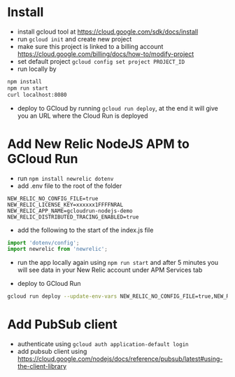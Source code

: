 # Install
- install gcloud tool at https://cloud.google.com/sdk/docs/install
- run `gcloud init` and create new project
- make sure this project is linked to a billing account https://cloud.google.com/billing/docs/how-to/modify-project
- set default project `gcloud config set project PROJECT_ID`
- run locally by

```bash
npm install
npm run start
curl localhost:8080
```

- deploy to GCloud by running `gcloud run deploy`, at the end it will give you an URL where the Cloud Run is deployed

# Add New Relic NodeJS APM to GCloud Run
- run `npm install newrelic dotenv`
- add .env file to the root of the folder

```dotenv
NEW_RELIC_NO_CONFIG_FILE=true
NEW_RELIC_LICENSE_KEY=xxxxxx1FFFFNRAL
NEW_RELIC_APP_NAME=gcloudrun-nodejs-demo
NEW_RELIC_DISTRIBUTED_TRACING_ENABLED=true
```

- add the following to the start of the index.js file

```javascript
import 'dotenv/config';
import newrelic from 'newrelic';
```

- run the app locally again using `npm run start` and after 5 minutes you will see data in your New Relic account under APM Services tab

- deploy to GCloud Run

```bash
gcloud run deploy --update-env-vars NEW_RELIC_NO_CONFIG_FILE=true,NEW_RELIC_LICENSE_KEY=xxxxxx1FFFFNRAL,NEW_RELIC_APP_NAME=gcloudrun-nodejs-demo,NEW_RELIC_DISTRIBUTED_TRACING_ENABLED=true
```

# Add PubSub client

- authenticate using `gcloud auth application-default login`
- add pubsub client using https://cloud.google.com/nodejs/docs/reference/pubsub/latest#using-the-client-library